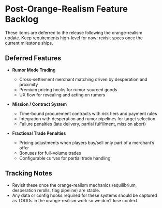 # Post-Orange-Realism Feature Backlog

These items are deferred to the release following the orange-realism update. Keep requirements high-level for now; revisit specs once the current milestone ships.

## Deferred Features

- **Rumor Mode Trading**
  - Cross-settlement merchant matching driven by desperation and proximity
  - Premium pricing hooks for rumor-sourced goods
  - UX flow for revealing and acting on rumors

- **Mission / Contract System**
  - Time-bound procurement contracts with risk tiers and payment rules
  - Integration with desperation and rumor pipelines for target selection
  - Failure penalties (late delivery, partial fulfillment, mission abort)

- **Fractional Trade Penalties**
  - Pricing adjustments when players buy/sell only part of a merchant’s offer
  - Bonuses for full-volume trades
  - Configurable curves for partial trade handling

## Tracking Notes

- Revisit these once the orange-realism mechanics (equilibrium, desperation rerolls, flag pipeline) are stable.
- Any data or config hooks required for these systems should be captured as TODOs in the orange-realism work so we don’t lose context.
